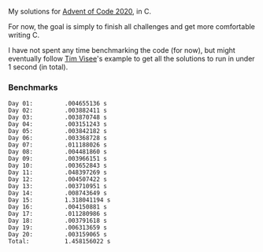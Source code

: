 My solutions for [Advent of Code 2020](https://adventofcode.com/2020), in C.

For now, the goal is simply to finish all challenges and get more comfortable writing C.

I have not spent any time benchmarking the code (for now), but might eventually follow [Tim Visee](https://timvisee.com/blog/solving-aoc-2020-in-under-a-second/)'s example to get all the solutions to run in under 1 second (in total).

### Benchmarks
```
Day 01:         .004655136 s
Day 02:         .003882411 s
Day 03:         .003870748 s
Day 04:         .003151243 s
Day 05:         .003842182 s
Day 06:         .003368728 s
Day 07:         .011188026 s
Day 08:         .004481860 s
Day 09:         .003966151 s
Day 10:         .003652843 s
Day 11:         .048397269 s
Day 12:         .004507422 s
Day 13:         .003710951 s
Day 14:         .008743649 s
Day 15:         1.318041194 s
Day 16:         .004150881 s
Day 17:         .011280986 s
Day 18:         .003791618 s
Day 19:         .006313659 s
Day 20:         .003159065 s
Total:          1.458156022 s
```